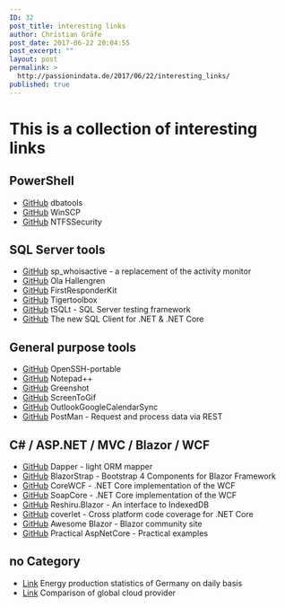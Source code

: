 ```yaml
---
ID: 32
post_title: interesting links
author: Christian Gräfe
post_date: 2017-06-22 20:04:55
post_excerpt: ""
layout: post
permalink: >
  http://passionindata.de/2017/06/22/interesting_links/
published: true
---
```

# This is a collection of interesting links

## PowerShell

* [GitHub][1] dbatools
* [GitHub][14] WinSCP
* [GitHub][57] NTFSSecurity

## SQL Server tools

* [GitHub][77] sp_whoisactive - a replacement of the activity monitor
* [GitHub][5] Ola Hallengren
* [GitHub][7] FirstResponderKit
* [GitHub][30] Tigertoolbox
* [GitHub][72] tSQLt - SQL Server testing framework
* [GitHub][78] The new SQL Client for .NET & .NET Core

## General purpose tools

* [GitHub][4] OpenSSH-portable
* [GitHub][12] Notepad++
* [GitHub][15] Greenshot
* [GitHub][19] ScreenToGif
* [GitHub][26] OutlookGoogleCalendarSync
* [GitHub][49] PostMan - Request and process data via REST

## C# / ASP.NET / MVC / Blazor / WCF

* [GitHub][56] Dapper - light ORM mapper
* [GitHub][67] BlazorStrap - Bootstrap 4 Components for Blazor Framework
* [GitHub][68] CoreWCF - .NET Core implementation of the WCF
* [GitHub][79] SoapCore - .NET Core implementation of the WCF
* [GitHub][71] Reshiru.Blazor - An interface to IndexedDB
* [GitHub][73] coverlet - Cross platform code coverage for .NET Core
* [GitHub][75] Awesome Blazor - Blazor community site
* [GitHub][76] Practical AspNetCore - Practical examples

## no Category

* [Link][53] Energy production statistics of Germany on daily basis
* [Link][54] Comparison of global cloud provider

 [1]: https://github.com/sqlcollaborative/dbatools
 [4]: https://github.com/PowerShell/openssh-portable
 [5]: https://github.com/olahallengren/sql-server-maintenance-solution
 [7]: https://github.com/BrentOzarULTD/SQL-Server-First-Responder-Kit
 [12]: https://github.com/notepad-plus-plus/notepad-plus-plus
 [14]: https://github.com/dotps1/WinSCP
 [15]: https://github.com/greenshot/greenshot
 [19]: https://github.com/NickeManarin/ScreenToGif
 [26]: https://github.com/phw198/OutlookGoogleCalendarSync
 [30]: https://github.com/Microsoft/tigertoolbox
 [36]: https://github.com/Microsoft/sql-server-samples
 [45]: https://feedback.azure.com/forums/908035-sql-server/
 [49]: https://www.getpostman.com
 [51]: https://github.com/sqlcollaborative/dbachecks
 [52]: https://github.com/JocaPC/qpi
 [53]: https://www.energy-charts.de/energy_pie_de.htm
 [54]: http://comparecloud.in/
 [56]: https://github.com/StackExchange/Dapper
 [57]: https://github.com/raandree/NTFSSecurity
 [67]: https://github.com/chanan/BlazorStrap
 [68]: https://github.com/CoreWCF/CoreWCF
 [71]: https://github.com/Reshiru/Blazor.IndexedDB.Framework
 [72]: https://github.com/tSQLt-org/tSQLt
 [73]: https://github.com/tonerdo/coverlet
 [75]: https://github.com/AdrienTorris/awesome-blazor
 [76]: https://github.com/dodyg/practical-aspnetcore
 [77]: https://github.com/amachanic/sp_whoisactive
 [78]: https://github.com/dotnet/SqlClient
 [79]: https://github.com/DigDes/SoapCore
